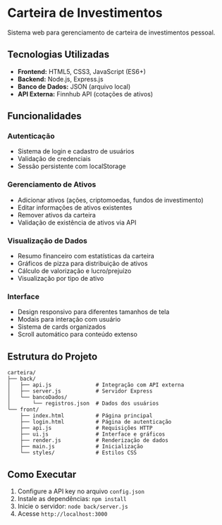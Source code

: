 # Carteira de Investimentos

Sistema web para gerenciamento de carteira de investimentos pessoal.

## Tecnologias Utilizadas

- **Frontend:** HTML5, CSS3, JavaScript (ES6+)
- **Backend:** Node.js, Express.js
- **Banco de Dados:** JSON (arquivo local)
- **API Externa:** Finnhub API (cotações de ativos)

## Funcionalidades

### Autenticação
- Sistema de login e cadastro de usuários
- Validação de credenciais
- Sessão persistente com localStorage

### Gerenciamento de Ativos
- Adicionar ativos (ações, criptomoedas, fundos de investimento)
- Editar informações de ativos existentes
- Remover ativos da carteira
- Validação de existência de ativos via API

### Visualização de Dados
- Resumo financeiro com estatísticas da carteira
- Gráficos de pizza para distribuição de ativos
- Cálculo de valorização e lucro/prejuízo
- Visualização por tipo de ativo

### Interface
- Design responsivo para diferentes tamanhos de tela
- Modais para interação com usuário
- Sistema de cards organizados
- Scroll automático para conteúdo extenso

## Estrutura do Projeto

```
carteira/
├── back/
│   ├── api.js              # Integração com API externa
│   ├── server.js           # Servidor Express
│   └── bancoDados/
│       └── registros.json  # Dados dos usuários
└── front/
    ├── index.html          # Página principal
    ├── login.html          # Página de autenticação
    ├── api.js              # Requisições HTTP
    ├── ui.js               # Interface e gráficos
    ├── render.js           # Renderização de dados
    ├── main.js             # Inicialização
    └── styles/             # Estilos CSS
```

## Como Executar

1. Configure a API key no arquivo `config.json`
2. Instale as dependências: `npm install`
3. Inicie o servidor: `node back/server.js`
4. Acesse `http://localhost:3000`
